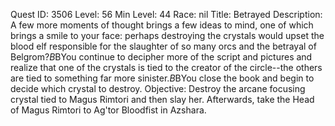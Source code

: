 Quest ID: 3506
Level: 56
Min Level: 44
Race: nil
Title: Betrayed
Description: A few more moments of thought brings a few ideas to mind, one of which brings a smile to your face: perhaps destroying the crystals would upset the blood elf responsible for the slaughter of so many orcs and the betrayal of Belgrom?$B$BYou continue to decipher more of the script and pictures and realize that one of the crystals is tied to the creator of the circle--the others are tied to something far more sinister.$B$BYou close the book and begin to decide which crystal to destroy. 
Objective: Destroy the arcane focusing crystal tied to Magus Rimtori and then slay her. Afterwards, take the Head of Magus Rimtori to Ag'tor Bloodfist in Azshara.
